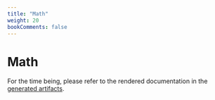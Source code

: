```yaml
---
title: "Math"
weight: 20
bookComments: false
---
```

# Math

For the time being, please refer to the rendered documentation in the [generated artifacts](https://gitlab.com/cable-robots/latex/-/jobs/artifacts/master/raw/dist/cablerobot-math.pdf?job=dist).
